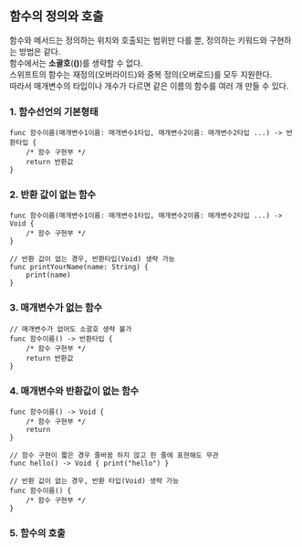 ## 함수의 정의와 호출
함수와 메서드는 정의하는 위치와 호출되는 범위만 다를 뿐, 정의하는 키워드와 구현하는 방법은 같다.  
함수에서는 **소괄호**(**()**)를 생략할 수 없다.  
스위프트의 함수는 재정의(오버라이드)와 중복 정의(오버로드)를 모두 지원한다.  
따라서 매개변수의 타입이나 개수가 다르면 같은 이름의 함수를 여러 개 만들 수 있다.


### 1. 함수선언의 기본형태
~~~Swift~~~
func 함수이름(매개변수1이름: 매개변수1타입, 매개변수2이름: 매개변수2타입 ...) -> 반환타입 {
    /* 함수 구현부 */
    return 반환값
}
~~~

### 2. 반환 값이 없는 함수
~~~Swift~~~
func 함수이름(매개변수1이름: 매개변수1타입, 매개변수2이름: 매개변수2타입 ...) -> Void {
    /* 함수 구현부 */
}

// 반환 값이 없는 경우, 반환타입(Void) 생략 가능
func printYourName(name: String) {
    print(name)
}
~~~

### 3. 매개변수가 없는 함수
~~~Swift~~~
// 매개변수가 없어도 소괄호 생략 불가
func 함수이름() -> 반환타입 { 
    /* 함수 구현부 */
    return 반환값
}
~~~


### 4. 매개변수와 반환값이 없는 함수
~~~Swift~~~
func 함수이름() -> Void {
    /* 함수 구현부 */
    return
}

// 함수 구현이 짧은 경우 줄바꿈 하지 않고 한 줄에 표현해도 무관
func hello() -> Void { print("hello") }

// 반환 값이 없는 경우, 반환 타입(Void) 생략 가능
func 함수이름() {
    /* 함수 구현부 */
}
~~~

### 5. 함수의 호출
~~~Swift~~~
~~~
